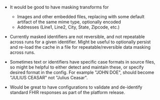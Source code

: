 * It would be good to have masking transforms for
  - Images and other embedded files, replacing with some default artifact of the same mime type, optionally encoded
  - Addresses (Line1, Line2, City, State, Zipcode, etc.)

* Currently masked identifiers are not reversible, and not repeatable across runs for a given identifier.  Might be useful to optionally persist and re-load the cache in a file for repeatable/reversible data masking across runs.

* Sometimes text or identifiers have specific case formats in source files, so might be helpful to either detect and maintain these, or specify desired format in the config.  For example "JOHN DOE", should become "JULIUS CEASAR" not "Julius Ceasar".

* Would be great to have configurations to validate and de-identify standard FHIR responses as part of the platform release.
